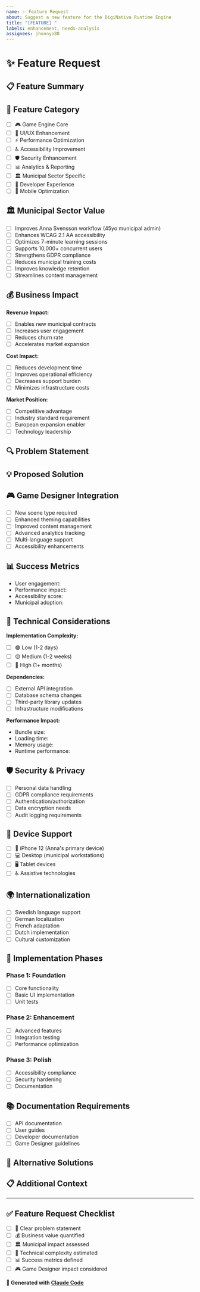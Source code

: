 ```yaml
---
name: ✨ Feature Request
about: Suggest a new feature for the DigiNativa Runtime Engine
title: "[FEATURE] "
labels: enhancement, needs-analysis
assignees: jhonnyo88
---
```


# ✨ Feature Request

## 📋 Feature Summary
<!-- A clear and concise description of the feature -->

## 🎯 Feature Category
<!-- Mark the appropriate option with an [x] -->
- [ ] 🎮 Game Engine Core
- [ ] 🎨 UI/UX Enhancement
- [ ] ⚡ Performance Optimization
- [ ] ♿ Accessibility Improvement
- [ ] 🛡️ Security Enhancement
- [ ] 📊 Analytics & Reporting
- [ ] 🏛️ Municipal Sector Specific
- [ ] 🔧 Developer Experience
- [ ] 📱 Mobile Optimization

## 🏛️ Municipal Sector Value
<!-- How does this feature benefit Swedish municipal customers? -->
- [ ] Improves Anna Svensson workflow (45yo municipal admin)
- [ ] Enhances WCAG 2.1 AA accessibility
- [ ] Optimizes 7-minute learning sessions
- [ ] Supports 10,000+ concurrent users
- [ ] Strengthens GDPR compliance
- [ ] Reduces municipal training costs
- [ ] Improves knowledge retention
- [ ] Streamlines content management

## 💰 Business Impact
<!-- Quantify the business value -->
**Revenue Impact:**
- [ ] Enables new municipal contracts
- [ ] Increases user engagement
- [ ] Reduces churn rate
- [ ] Accelerates market expansion

**Cost Impact:**
- [ ] Reduces development time
- [ ] Improves operational efficiency
- [ ] Decreases support burden
- [ ] Minimizes infrastructure costs

**Market Position:**
- [ ] Competitive advantage
- [ ] Industry standard requirement
- [ ] European expansion enabler
- [ ] Technology leadership

## 🔍 Problem Statement
<!-- What problem does this feature solve? -->

## 💡 Proposed Solution
<!-- Describe your proposed solution -->

## 🎮 Game Designer Integration
<!-- How does this feature affect game content creation? -->
- [ ] New scene type required
- [ ] Enhanced theming capabilities
- [ ] Improved content management
- [ ] Advanced analytics tracking
- [ ] Multi-language support
- [ ] Accessibility enhancements

## 📊 Success Metrics
<!-- How will we measure success? -->
- User engagement: <!-- metric -->
- Performance impact: <!-- metric -->
- Accessibility score: <!-- metric -->
- Municipal adoption: <!-- metric -->

## 🔧 Technical Considerations
**Implementation Complexity:**
- [ ] 🟢 Low (1-2 days)
- [ ] 🟡 Medium (1-2 weeks)
- [ ] 🔴 High (1+ months)

**Dependencies:**
- [ ] External API integration
- [ ] Database schema changes
- [ ] Third-party library updates
- [ ] Infrastructure modifications

**Performance Impact:**
- Bundle size: <!-- +/- MB -->
- Loading time: <!-- +/- seconds -->
- Memory usage: <!-- +/- MB -->
- Runtime performance: <!-- impact -->

## 🛡️ Security & Privacy
<!-- Security and privacy implications -->
- [ ] Personal data handling
- [ ] GDPR compliance requirements
- [ ] Authentication/authorization
- [ ] Data encryption needs
- [ ] Audit logging requirements

## 📱 Device Support
<!-- Target device compatibility -->
- [ ] 📱 iPhone 12 (Anna's primary device)
- [ ] 💻 Desktop (municipal workstations)
- [ ] 🖥️ Tablet devices
- [ ] ♿ Assistive technologies

## 🌍 Internationalization
<!-- Multi-language and cultural considerations -->
- [ ] Swedish language support
- [ ] German localization
- [ ] French adaptation
- [ ] Dutch implementation
- [ ] Cultural customization

## 🔄 Implementation Phases
<!-- Break down implementation into phases -->

### Phase 1: Foundation
- [ ] Core functionality
- [ ] Basic UI implementation
- [ ] Unit tests

### Phase 2: Enhancement
- [ ] Advanced features
- [ ] Integration testing
- [ ] Performance optimization

### Phase 3: Polish
- [ ] Accessibility compliance
- [ ] Security hardening
- [ ] Documentation

## 📚 Documentation Requirements
<!-- What documentation needs to be created/updated? -->
- [ ] API documentation
- [ ] User guides
- [ ] Developer documentation
- [ ] Game Designer guidelines

## 🎯 Alternative Solutions
<!-- Other approaches considered -->

## 📋 Additional Context
<!-- Any other context, mockups, examples -->

---

## ✅ Feature Request Checklist
- [ ] 📝 Clear problem statement
- [ ] 💰 Business value quantified
- [ ] 🏛️ Municipal impact assessed
- [ ] 🔧 Technical complexity estimated
- [ ] 📊 Success metrics defined
- [ ] 🎮 Game Designer impact considered

**🤖 Generated with [Claude Code](https://claude.ai/code)**